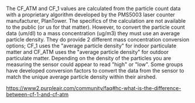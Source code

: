 The CF_ATM and CF_1 values are calculated from the particle count data with a proprietary algorithm developed by the PMS5003 laser counter manufacturer, PlanTower. The specifics of the calculation are not available to the public (or us for that matter). However, to convert the particle count data (um/dl) to a mass concentration (ug/m3) they must use an average particle density. They do provide 2 different mass concentration conversion options; CF_1 uses the "average particle density" for indoor particulate matter and CF_ATM uses the "average particle density" for outdoor particulate matter. Depending on the density of the particles you are measuring the sensor could appear to read "high" or "low". Some groups have developed conversion factors to convert the data from the sensor to match the unique average particle density within their airshed.

https://www2.purpleair.com/community/faq#hc-what-is-the-difference-between-cf-1-and-cf-atm
